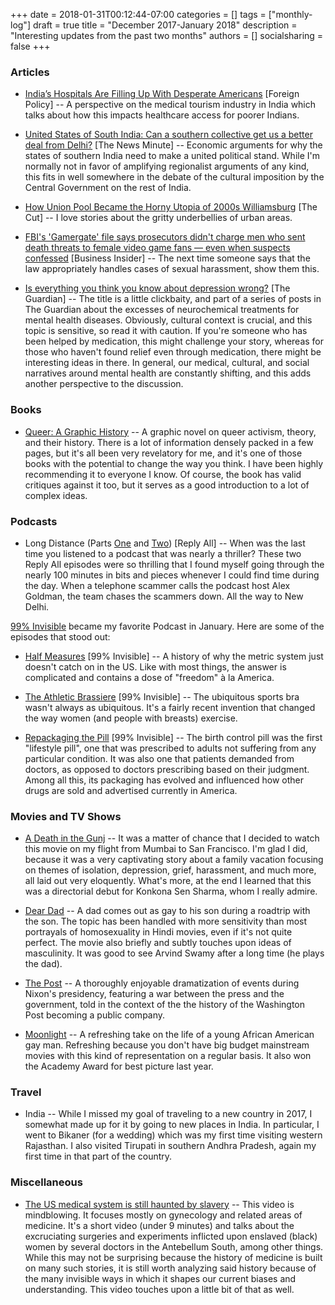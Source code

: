 +++
date = 2018-01-31T00:12:44-07:00
categories = []
tags = ["monthly-log"]
draft = true
title = "December 2017-January 2018"
description = "Interesting updates from the past two months"
authors = []
socialsharing = false
+++

### Articles

- [India’s Hospitals Are Filling Up With Desperate Americans](https://foreignpolicy.com/2018/01/02/indias-hospitals-are-filling-up-with-desperate-americans/) [Foreign Policy] -- A perspective on the medical tourism industry in India which talks
about how this impacts healthcare access for poorer Indians.

- [United States of South India: Can a southern collective get us a better deal from Delhi?](https://www.thenewsminute.com/article/united-states-south-india-can-southern-collective-get-us-better-deal-delhi-46501) [The News Minute] -- Economic arguments for why the states of southern India need to make a
united political stand. While I'm normally not in favor of amplifying regionalist arguments of any kind, this fits in well somewhere in the debate of the cultural
imposition by the Central Government on the rest of India.

- [How Union Pool Became the Horny Utopia of 2000s Williamsburg](https://www.thecut.com/2018/01/union-pool-the-brooklyn-bar-thats-perfect-for-hookups.html) [The Cut] -- I love stories about the gritty underbellies of urban areas.

- [FBI's 'Gamergate' file says prosecutors didn't charge men who sent death threats to female video game fans — even when suspects confessed](http://www.businessinsider.com/gamergate-fbi-file-2017-2) [Business Insider] -- The next time someone says that the law
appropriately handles cases of sexual harassment, show them this.

- [Is everything you think you know about depression wrong?](https://www.theguardian.com/society/2018/jan/07/is-everything-you-think-you-know-about-depression-wrong-johann-hari-lost-connections) [The Guardian] -- The title is a little clickbaity, and part of a series of posts in The Guardian
about the excesses of neurochemical treatments for mental health diseases. Obviously,
cultural context is crucial, and this topic is sensitive, so read it with caution. If you're
someone who has been helped by medication, this might challenge your story, whereas for those
who haven't found relief even through medication, there might be interesting ideas in there.
In general, our medical, cultural, and social narratives around mental health are constantly
shifting, and this adds another perspective to the discussion.


### Books

- [Queer: A Graphic History](https://www.goodreads.com/book/show/28957268-queer) -- A graphic novel on queer activism, theory, and their history. There is a lot of information
densely packed in a few pages, but it's all been very revelatory for me, and it's one of those books with the potential to change the way you think. I have been highly recommending it to everyone I know. Of course, the book has valid critiques against it
too, but it serves as a good introduction to a lot of complex ideas.

### Podcasts

- Long Distance (Parts [One](https://www.gimletmedia.com/reply-all/long-distance) and [Two](https://www.gimletmedia.com/reply-all/103-long-distance-part-ii)) [Reply All] -- When was
the last time you listened to a podcast that was nearly a thriller? These two Reply All episodes were so thrilling that I found myself going through the nearly 100 minutes in bits and pieces whenever I could find time during the day. When a telephone scammer calls the podcast host Alex Goldman, the team chases the scammers down. All the way to New Delhi.

[99% Invisible](https://99percentinvisible.org/) became my favorite Podcast in January. Here are some of the episodes that stood out:

- [Half Measures](https://99percentinvisible.org/episode/half-measures/) [99% Invisible] -- A history of why the metric system just doesn't catch on in the US. Like with most things, the answer is complicated and contains a dose of "freedom" à la America.

- [The Athletic Brassiere](https://99percentinvisible.org/episode/the-athletic-brassiere/) [99% Invisible] -- The ubiquitous sports bra wasn't always as ubiquitous. It's a fairly recent invention that
changed the way women (and people with breasts) exercise.

- [Repackaging the Pill](https://99percentinvisible.org/episode/repackaging-the-pill/) [99% Invisible] -- The birth control pill was the first "lifestyle pill", one that was prescribed to adults not suffering from any particular condition. It was also one that patients demanded from doctors, as opposed to doctors prescribing based on their
judgment. Among all this, its packaging has evolved and influenced how other drugs
are sold and advertised currently in America.

### Movies and TV Shows

- [A Death in the Gunj](http://www.imdb.com/title/tt5918074/) -- It was a matter of chance
that I decided to watch this movie on my flight from Mumbai to San Francisco. I'm glad I did, because it was a very captivating story about a family vacation focusing on themes
of isolation, depression, grief, harassment, and much more, all laid out very eloquently.
What's more, at the end I learned that this was a directorial debut for Konkona Sen Sharma,
whom I really admire.

- [Dear Dad](http://www.imdb.com/title/tt5615116/) -- A dad comes out as gay to his son
during a roadtrip with the son. The topic has been handled with more sensitivity than most portrayals of homosexuality in Hindi movies, even if it's not quite perfect. The movie also briefly and subtly touches upon ideas of masculinity. It was good to see Arvind Swamy after a long time (he plays the dad).

- [The Post](http://www.imdb.com/title/tt6294822/) -- A thoroughly enjoyable dramatization
of events during Nixon's presidency, featuring a war between the press and the government,
told in the context of the the history of the Washington Post becoming a public company.

- [Moonlight](http://www.imdb.com/title/tt4975722/) -- A refreshing take on the life
of a young African American gay man. Refreshing because you don't have big budget
mainstream movies with this kind of representation on a regular basis. It also
won the Academy Award for best picture last year.

### Travel

- India -- While I missed my goal of traveling to a new country in 2017,
I somewhat made up for it by going to new places in India. In particular, I went to
Bikaner (for a wedding) which was my first time visiting western Rajasthan. I also visited
Tirupati in southern Andhra Pradesh, again my first time in that part of the country.

### Miscellaneous

- [The US medical system is still haunted by slavery](https://www.youtube.com/watch?v=IfYRzxeMdGs) -- This video is mindblowing. It focuses mostly on gynecology and related areas of medicine. It's a short video (under 9 minutes) and talks about the excruciating surgeries and experiments inflicted upon enslaved (black) women by several doctors in the Antebellum South, among other things. While this may not be surprising because the history of medicine is built on many such stories, it is still worth analyzing said history because of the many invisible ways in which it shapes our current biases and understanding. This video touches upon a little bit of that as well.
